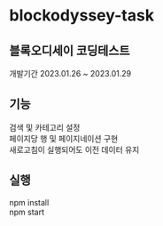 # blockodyssey-task

## 블록오디세이 코딩테스트

개발기간 2023.01.26 ~ 2023.01.29

## 기능

검색 및 카테고리 설정  
페이지당 행 및 페이지네이션 구현  
새로고침이 실행되어도 이전 데이터 유지

## 실행

npm install  
npm start
